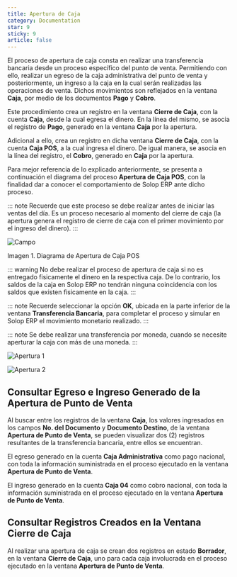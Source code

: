 ```yaml
---
title: Apertura de Caja
category: Documentation
star: 9
sticky: 9
article: false
---
```


El proceso de apertura de caja consta en realizar una transferencia bancaria desde un proceso específico del punto de venta. Permitiendo con ello, realizar un egreso de la caja administrativa del punto de venta y posteriormente, un ingreso a la caja en la cual serán realizadas las operaciones de venta. Dichos movimientos son reflejados en la ventana **Caja**, por medio de los documentos **Pago** y **Cobro**.

Este procedimiento crea un registro en la ventana **Cierre de Caja**, con la cuenta **Caja**, desde la cual egresa el dinero. En la línea del mismo, se asocia el registro de **Pago**, generado en la ventana **Caja** por la apertura.

Adicional a ello, crea un registro en dicha ventana **Cierre de Caja**, con la cuenta **Caja POS**, a la cual ingresa el dinero. De igual manera, se asocia en la línea del registro, el **Cobro**, generado en **Caja** por la apertura.

Para mejor referencia de lo explicado anteriormente, se presenta a continuación el diagrama del proceso **Apertura de Caja POS**, con la finalidad dar a conocer el comportamiento de Solop ERP ante dicho proceso.

::: note
Recuerde que este proceso se debe realizar antes de iniciar las ventas del día. Es un proceso necesario al momento del cierre de caja (la apertura genera el registro de cierre de caja con el primer movimiento por el ingreso del dinero).
:::

![Campo](/assets/img/docs/pdv-management/pdm-pdv-image125.png)

Imagen 1. Diagrama de Apertura de Caja POS

::: warning
No debe realizar el proceso de apertura de caja si no es entregado fisicamente el dinero en la respectiva caja. De lo contrario, los saldos de la caja en Solop ERP no tendrán ninguna coincidencia con los saldos que existen fisicamente en la caja.
:::

::: note
Recuerde seleccionar la opción **OK**, ubicada en la parte inferior de la ventana **Transferencia Bancaria**, para completar el proceso y simular en Solop ERP el movimiento monetario realizado.
:::

::: note
Se debe realizar una transferencia por moneda, cuando se necesite aperturar la caja con más de una moneda.
:::

![Apertura 1](/assets/img/docs/pdv-management/pdm-pdv-image292.png)

![Apertura 2](/assets/img/docs/pdv-management/pdm-pdv-image293.png)

## Consultar Egreso e Ingreso Generado de la Apertura de Punto de Venta

Al buscar entre los registros de la ventana **Caja**, los valores ingresados en los campos **No. del Documento** y **Documento Destino**, de la ventana **Apertura de Punto de Venta**, se pueden visualizar dos (2) registros resultantes de la transferencia bancaria, entre ellos se encuentran.

El egreso generado en la cuenta **Caja Administrativa** como pago nacional, con toda la información suministrada en el proceso ejecutado en la ventana **Apertura de Punto de Venta**.

El ingreso generado en la cuenta **Caja 04** como cobro nacional, con toda la información suministrada en el proceso ejecutado en la ventana **Apertura de Punto de Venta**.

## Consultar Registros Creados en la Ventana Cierre de Caja

Al realizar una apertura de caja se crean dos registros en estado **Borrador**, en la ventana **Cierre de Caja**, uno para cada caja involucrada en el proceso ejecutado en la ventana **Apertura de Punto de Venta**.